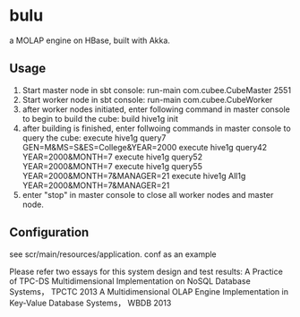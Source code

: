bulu
====

a MOLAP engine on HBase, built with Akka.

Usage
----

1. Start master node in sbt console:
    run-main com.cubee.CubeMaster 2551
2. Start worker node in sbt console:
    run-main com.cubee.CubeWorker
3. after worker nodes initiated, enter following command in master console to begin to build the cube:
    build hive1g init
4. after building is finished, enter follwoing commands in master console to query the cube:
    execute hive1g query7 GEN=M&MS=S&ES=College&YEAR=2000
    execute hive1g query42 YEAR=2000&MONTH=7
    execute hive1g query52 YEAR=2000&MONTH=7
    execute hive1g query55 YEAR=2000&MONTH=7&MANAGER=21
    execute hive1g All1g YEAR=2000&MONTH=7&MANAGER=21
5. enter "stop" in master console to close all worker nodes and master node.

Configuration
----


see scr/main/resources/application.
conf as an example


Please refer two essays for this system design and test results:
A Practice of TPC-DS Multidimensional Implementation on NoSQL Database Systems， TPCTC 2013
A Multidimensional OLAP Engine Implementation in Key-Value Database Systems， WBDB 2013 
